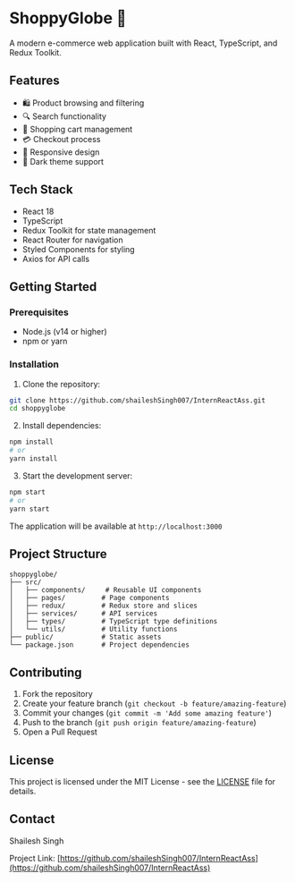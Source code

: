 # ShoppyGlobe 🛒

A modern e-commerce web application built with React, TypeScript, and Redux Toolkit.

## Features

- 🛍️ Product browsing and filtering
- 🔍 Search functionality
- 🛒 Shopping cart management
- 💳 Checkout process
- 📱 Responsive design
- 🌙 Dark theme support

## Tech Stack

- React 18
- TypeScript
- Redux Toolkit for state management
- React Router for navigation
- Styled Components for styling
- Axios for API calls

## Getting Started

### Prerequisites

- Node.js (v14 or higher)
- npm or yarn

### Installation

1. Clone the repository:
```bash
git clone https://github.com/shaileshSingh007/InternReactAss.git
cd shoppyglobe
```

2. Install dependencies:
```bash
npm install
# or
yarn install
```

3. Start the development server:
```bash
npm start
# or
yarn start
```

The application will be available at `http://localhost:3000`

## Project Structure

```
shoppyglobe/
├── src/
│   ├── components/     # Reusable UI components
│   ├── pages/         # Page components
│   ├── redux/         # Redux store and slices
│   ├── services/      # API services
│   ├── types/         # TypeScript type definitions
│   └── utils/         # Utility functions
├── public/            # Static assets
└── package.json       # Project dependencies
```

## Contributing

1. Fork the repository
2. Create your feature branch (`git checkout -b feature/amazing-feature`)
3. Commit your changes (`git commit -m 'Add some amazing feature'`)
4. Push to the branch (`git push origin feature/amazing-feature`)
5. Open a Pull Request

## License

This project is licensed under the MIT License - see the [LICENSE](LICENSE) file for details.

## Contact

Shailesh Singh

Project Link: [https://github.com/shaileshSingh007/InternReactAss](https://github.com/shaileshSingh007/InternReactAss)
